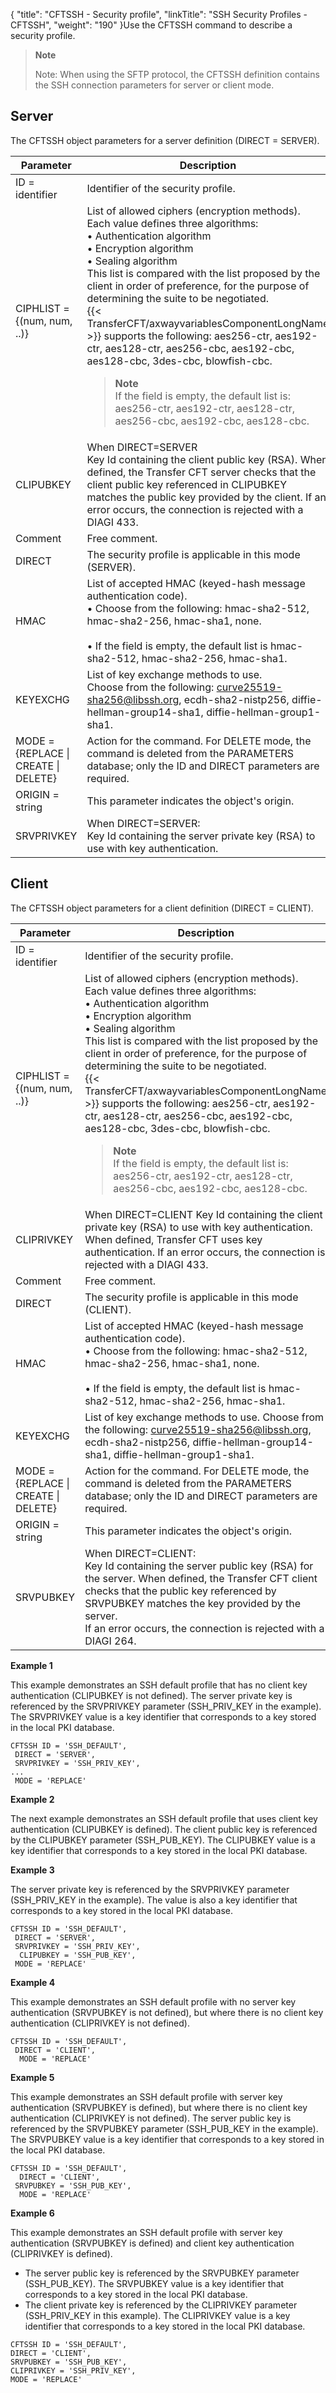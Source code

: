 {
    "title": "CFTSSH - Security profile",
    "linkTitle": "SSH Security Profiles - CFTSSH",
    "weight": "190"
}Use the CFTSSH command to describe a security profile.

> **Note**
>
> Note: When using the SFTP protocol, the CFTSSH definition contains the SSH connection parameters for server or client mode.

Server
------

The CFTSSH object parameters for a server definition (DIRECT = SERVER).


| Parameter  | Description  |
| --- | --- |
| ID = identifier | Identifier of the security profile. |
| CIPHLIST = {(num, num, ..)} | List of allowed ciphers (encryption methods).<br/> Each value defines three algorithms:<br/> • Authentication algorithm<br/> • Encryption algorithm<br/> • Sealing algorithm<br/> This list is compared with the list proposed by the client in order of preference, for the purpose of determining the suite to be negotiated.<br/> {{< TransferCFT/axwayvariablesComponentLongName  >}} supports the following: aes256-ctr, aes192-ctr, aes128-ctr, aes256-cbc, aes192-cbc, aes128-cbc, 3des-cbc, blowfish-cbc.<br/> <blockquote> **Note**<br/> If the field is empty, the default list is: aes256-ctr, aes192-ctr, aes128-ctr, aes256-cbc, aes192-cbc, aes128-cbc.<br/> </blockquote>  |
| CLIPUBKEY  | When DIRECT=SERVER<br/> Key Id containing the client public key (RSA). When defined, the Transfer CFT server checks that the client public key referenced in CLIPUBKEY matches the public key provided by the client. If an error occurs, the connection is rejected with a DIAGI 433. |
| Comment  | Free comment.  |
| DIRECT<br/>  | The security profile is applicable in this mode (SERVER). |
| HMAC  | List of accepted HMAC (keyed-hash message authentication code).<br/> • Choose from the following: hmac-sha2-512, hmac-sha2-256, hmac-sha1, none.<br /> <br/> • If the field is empty, the default list is hmac-sha2-512, hmac-sha2-256, hmac-sha1. |
| KEYEXCHG  | List of key exchange methods to use.<br/> Choose from the following: curve25519-sha256@libssh.org, ecdh-sha2-nistp256, diffie-hellman-group14-sha1, diffie-hellman-group1-sha1. |
| MODE = {REPLACE &#124; CREATE &#124; DELETE} | Action for the command. For DELETE mode, the command is deleted from the PARAMETERS database; only the ID and DIRECT parameters are required. |
| ORIGIN = string  | This parameter indicates the object's origin.  |
| SRVPRIVKEY  | When DIRECT=SERVER:<br/> Key Id containing the server private key (RSA) to use with key authentication. |


Client
------

The CFTSSH object parameters for a client definition (DIRECT = CLIENT).


| Parameter  | Description  |
| --- | --- |
| ID = identifier | Identifier of the security profile. |
| CIPHLIST = {(num, num, ..)} | List of allowed ciphers (encryption methods).<br/> Each value defines three algorithms:<br/> • Authentication algorithm<br/> • Encryption algorithm<br/> • Sealing algorithm<br/> This list is compared with the list proposed by the client in order of preference, for the purpose of determining the suite to be negotiated.<br/> {{< TransferCFT/axwayvariablesComponentLongName  >}} supports the following: aes256-ctr, aes192-ctr, aes128-ctr, aes256-cbc, aes192-cbc, aes128-cbc, 3des-cbc, blowfish-cbc.<br/> <blockquote> **Note**<br/> If the field is empty, the default list is: aes256-ctr, aes192-ctr, aes128-ctr, aes256-cbc, aes192-cbc, aes128-cbc.<br/> </blockquote>  |
| CLIPRIVKEY  | When DIRECT=CLIENT Key Id containing the client private key (RSA) to use with key authentication. When defined, Transfer CFT uses key authentication. If an error occurs, the connection is rejected with a DIAGI 433.  |
| Comment  | Free comment.  |
| DIRECT | The security profile is applicable in this mode (CLIENT). |
| HMAC  | List of accepted HMAC (keyed-hash message authentication code).<br/> • Choose from the following: hmac-sha2-512, hmac-sha2-256, hmac-sha1, none.<br /> <br/> • If the field is empty, the default list is hmac-sha2-512, hmac-sha2-256, hmac-sha1. |
| KEYEXCHG  | List of key exchange methods to use. Choose from the following: curve25519-sha256@libssh.org, ecdh-sha2-nistp256, diffie-hellman-group14-sha1, diffie-hellman-group1-sha1.  |
| MODE = {REPLACE &#124; CREATE &#124; DELETE} | Action for the command. For DELETE mode, the command is deleted from the PARAMETERS database; only the ID and DIRECT parameters are required. |
| ORIGIN = string  | This parameter indicates the object's origin.  |
| SRVPUBKEY  | When DIRECT=CLIENT:<br/> Key Id containing the server public key (RSA) for the server. When defined, the Transfer CFT client checks that the public key referenced by SRVPUBKEY matches the key provided by the server.<br/> If an error occurs, the connection is rejected with a DIAGI 264. |


****Example 1****

This example demonstrates an SSH default profile that has no client key authentication (CLIPUBKEY is not defined). The server private key is referenced by the SRVPRIVKEY parameter (SSH_PRIV_KEY in the example). The SRVPRIVKEY value is a key identifier that corresponds to a key stored in the local PKI database.

```
CFTSSH ID = 'SSH_DEFAULT',
 DIRECT = 'SERVER',
 SRVPRIVKEY = 'SSH_PRIV_KEY',
...
 MODE = 'REPLACE'
```

****Example 2****

The next example demonstrates an SSH default profile that uses client key authentication (CLIPUBKEY is defined). The client public key is referenced by the CLIPUBKEY parameter (SSH_PUB_KEY). The CLIPUBKEY value is a key identifier that corresponds to a key stored in the local PKI database.

****Example 3****

The server private key is referenced by the SRVPRIVKEY parameter (SSH_PRIV_KEY in the example). The value is also a key identifier that corresponds to a key stored in the local PKI database.

```
CFTSSH ID = 'SSH_DEFAULT',
 DIRECT = 'SERVER',
 SRVPRIVKEY = 'SSH_PRIV_KEY',
  CLIPUBKEY = 'SSH_PUB_KEY',
 MODE = 'REPLACE'
```

****Example 4****

This example demonstrates an SSH default profile with no server key authentication (SRVPUBKEY is not defined), but where there is no client key authentication (CLIPRIVKEY is not defined).

```
CFTSSH ID = 'SSH_DEFAULT',
 DIRECT = 'CLIENT',
  MODE = 'REPLACE'
```

****Example 5****

This example demonstrates an SSH default profile with server key authentication (SRVPUBKEY is defined), but where there is no client key authentication (CLIPRIVKEY is not defined). The server public key is referenced by the SRVPUBKEY parameter (SSH_PUB_KEY in the example). The SRVPUBKEY value is a key identifier that corresponds to a key stored in the local PKI database.

```
CFTSSH ID = 'SSH_DEFAULT',
  DIRECT = 'CLIENT',
 SRVPUBKEY = 'SSH_PUB_KEY',
  MODE = 'REPLACE'
```

****Example 6****

This example demonstrates an SSH default profile with server key authentication (SRVPUBKEY is defined) and client key authentication (CLIPRIVKEY is defined).

- The server public key is referenced by the SRVPUBKEY parameter (SSH_PUB_KEY). The SRVPUBKEY value is a key identifier that corresponds to a key stored in the local PKI database.
- The client private key is referenced by the CLIPRIVKEY parameter (SSH_PRIV_KEY in this example). The CLIPRIVKEY value is a key identifier that corresponds to a key stored in the local PKI database.

```
CFTSSH ID = 'SSH_DEFAULT',
DIRECT = 'CLIENT',
SRVPUBKEY = 'SSH_PUB_KEY',
CLIPRIVKEY = 'SSH_PRIV_KEY',
MODE = 'REPLACE'
```
